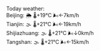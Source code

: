 Today weather:  
Beijing: 🌦 🌡️+19°C 🌬️←7km/h  
Tianjin: 🌫  🌡️+21°C 🌬️←19km/h  
Shijiazhuang: 🌫  🌡️+21°C 🌬️↓0km/h  
Tangshan: 🌫  🌡️+21°C 🌬️←15km/h  
